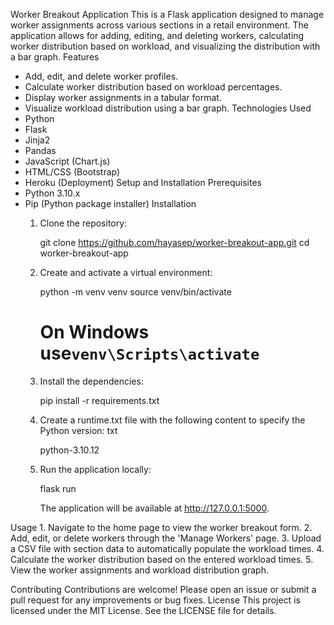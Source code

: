 Worker Breakout Application
This is a Flask application designed to manage worker assignments across various sections in a retail environment. The application allows for adding, editing, and deleting workers, calculating worker distribution based on workload, and visualizing the distribution with a bar graph.
Features
* Add, edit, and delete worker profiles.
* Calculate worker distribution based on workload percentages.
* Display worker assignments in a tabular format.
* Visualize workload distribution using a bar graph.
Technologies Used
* Python
* Flask
* Jinja2
* Pandas
* JavaScript (Chart.js)
* HTML/CSS (Bootstrap)
* Heroku (Deployment)
Setup and Installation
Prerequisites
* Python 3.10.x
* Pip (Python package installer)
Installation
    1. Clone the repository:


        git clone https://github.com/hayasep/worker-breakout-app.git
        cd worker-breakout-app


    2. Create and activate a virtual environment:


        python -m venv venv
        source venv/bin/activate   
        # On Windows use`venv\Scripts\activate`


    3. Install the dependencies:


        pip install -r requirements.txt


    4. Create a runtime.txt file with the following content to specify the Python version:
        txt

        python-3.10.12


    5. Run the application locally:

        
        flask run

        The application will be available at http://127.0.0.1:5000.

Usage
    1. Navigate to the home page to view the worker breakout form.
    2. Add, edit, or delete workers through the 'Manage Workers' page.
    3. Upload a CSV file with section data to automatically populate the workload times.
    4. Calculate the worker distribution based on the entered workload times.
    5. View the worker assignments and workload distribution graph.


Contributing
Contributions are welcome! Please open an issue or submit a pull request for any improvements or bug fixes.
License
This project is licensed under the MIT License. See the LICENSE file for details.